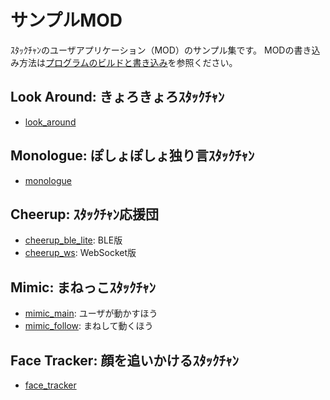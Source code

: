 # サンプルMOD

ｽﾀｯｸﾁｬﾝのユーザアプリケーション（MOD）のサンプル集です。
MODの書き込み方法は[プログラムのビルドと書き込み](../docs/flashing-firmware_ja.md)を参照ください。

## Look Around: きょろきょろｽﾀｯｸﾁｬﾝ

- [look_around](./look_around/)

## Monologue: ぽしょぽしょ独り言ｽﾀｯｸﾁｬﾝ

- [monologue](./monologue/)

## Cheerup: ｽﾀｯｸﾁｬﾝ応援団

- [cheerup_ble_lite](./cheerup_ble_lite/): BLE版
- [cheerup_ws](./cheerup_ws/): WebSocket版

## Mimic: まねっこｽﾀｯｸﾁｬﾝ

- [mimic_main](./mimic_main/): ユーザが動かすほう
- [mimic_follow](./mimic_follow/): まねして動くほう

## Face Tracker: 顔を追いかけるｽﾀｯｸﾁｬﾝ

- [face_tracker](./face_tracker/)

